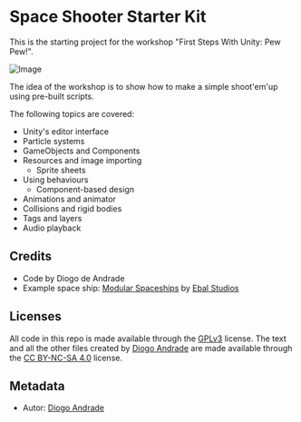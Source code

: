 # Space Shooter Starter Kit

This is the starting project for the workshop "First Steps With Unity: Pew Pew!".

![Image](https://github.com/DiogoDeAndrade/SpriteBaker/raw/master/Screenshots/gameplay.png)

The idea of the workshop is to show how to make a simple shoot'em'up using pre-built scripts.

The following topics are covered:

* Unity's editor interface
* Particle systems
* GameObjects and Components
* Resources and image importing
  * Sprite sheets
* Using behaviours
  * Component-based design
* Animations and animator
* Collisions and rigid bodies
* Tags and layers
* Audio playback

## Credits

* Code by Diogo de Andrade
* Example space ship: [Modular Spaceships] by [Ebal Studios]

## Licenses

All code in this repo is made available through the [GPLv3] license.
The text and all the other files created by [Diogo Andrade] are made available through the 
[CC BY-NC-SA 4.0] license.

## Metadata

* Autor: [Diogo Andrade][]

[Diogo Andrade]:https://github.com/DiogoDeAndrade
[GPLv3]:https://www.gnu.org/licenses/gpl-3.0.en.html
[CC-BY-SA 3.0.]:http://creativecommons.org/licenses/by-sa/3.0/
[CC BY-NC-SA 4.0]:https://creativecommons.org/licenses/by-nc-sa/4.0/
[Ebal Studios]:https://assetstore.unity.com/publishers/24304
[Modular Spaceships]:https://assetstore.unity.com/packages/3d/vehicles/space/star-sparrow-modular-spaceship-73167
